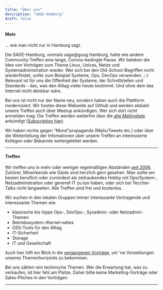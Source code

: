 ```yaml
---
title: "Über uns"
description: "SAGE Hamburg"
draft: false
---
```


#### Moin ####

... wie man nicht nur in Hamburg sagt.

Die SAGE-Hamburg, vormals sage@guug Hamburg, hatte wie andere Community-Treffen eine lange, Corona-bedingte Pause.
Wir beleben die Idee von Vorträgen zum Thema Linux, Unices, Netze und Systemadministration wieder. Wer sich
bei den Old-School-Begriffen nicht wiederfindet, sollte zum Beispiel Systeme, Ops, DevOps verwenden. ;-)
Relevant ist für uns die Offenheit der Systeme, der Schnittstellen und Standards - das, was den Alltag
vieler heute bestimmt. Und ohne dem das Internet nicht denkbar wäre.

Bei uns ist nicht nur der Name neu, sondern haben auch die Plattform modernisiert. Wir hosten diese Webseite auf Github
und werden alsbald unsere Treffen auch über Meetup ankündigen. Wer sich dort nicht anmelden mag: Die Treffen werden
weiterhin über die [alte Mailingliste](https://lists.guug.de/pipermail/sage-hamburg/) ankündigt ([Subscription hier](https://lists.guug.de/cgi-bin/mailman/listinfo/sage-hamburg)).

Wir haben nichts gegen "Mund"propaganda (Mails/Tweets etc.) oder über die Weiterleitung der Infomationen uber unsere Treffen an interessierte Kollegen oder Bekannte weitergeleitet werden.

---

#### Treffen ####

Wir treffen uns in mehr oder weniger regelmäßigen Abständen [seit
2006](https://sage-hamburg.github.io/historisch/). Zuhörer, Mitwirkende wie
Gäste sind herzlich gern gesehen. Man sollte am besten beruflich oder zumindest
als zeitraubendes Hobby mit Ops/System-, Netzadministration oder generell IT zu
tun haben, oder sich bei Tecchie-Talks nicht langweilen. Alle Treffen sind frei
und kostenlos.

Wir suchen in den lokalen Gruppen immer interessante Vortragende und interessante Themen wie

 * klassische bis hippe Ops-, DevOps-, Sysadmin- oder Netzadmin-Themen
 * Betriebssystem-/Kernel-nahes
 * OSS-Tools für den Alltag
 * IT-Sicherheit
 * Storage
 * IT und Gesellschaft

Auch hier hilft ein Blick in die [vergangenen Vorträge](/historisch), um 'ne Vorstellungen unseres Themenhorizonts zu bekommen.

Bei uns zählen rein technische Themen. Wer die Erwartung hat, was zu verkaufen, ist hier fehl am Platze. Daher bitte keine Marketing-Vorträge oder Sales-Pitches in den Vorträgen.

----
<br />
<br />


